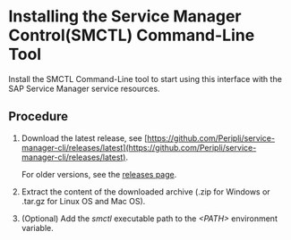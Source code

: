 <!-- loio93532bd72117429bb823a46ef2ddd003 -->

# Installing the Service Manager Control\(SMCTL\) Command-Line Tool

Install the SMCTL Command-Line tool to start using this interface with the SAP Service Manager service resources.



## Procedure

1.  Download the latest release, see [https://github.com/Peripli/service-manager-cli/releases/latest](https://github.com/Peripli/service-manager-cli/releases/latest).

    For older versions, see the [releases page](https://github.com/Peripli/service-manager-cli/releases/).

2.  Extract the content of the downloaded archive \(.zip for Windows or .tar.gz for Linux OS and Mac OS\).

3.  \(Optional\) Add the *smctl* executable path to the *<PATH\>* environment variable.


